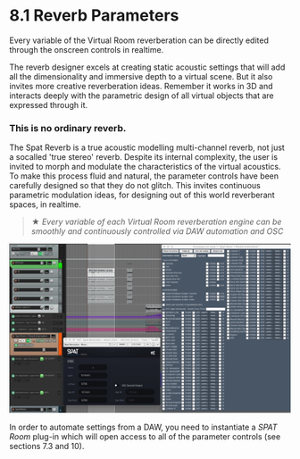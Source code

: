 # 8.1 Reverb Parameters

Every variable of the Virtual Room reverberation can be directly edited through
the onscreen controls in realtime.

The reverb designer excels at creating static acoustic settings that will add all the
dimensionality and immersive depth to a virtual scene. But it also invites more creative reverberation ideas. Remember it works in 3D and interacts deeply with the
parametric design of all virtual objects that are expressed through it.

### **This is no ordinary reverb.**

The Spat Reverb is a true acoustic modelling multi-channel reverb, not just a socalled 'true stereo' reverb. Despite its internal complexity, the user is invited to
morph and modulate the characteristics of the virtual acoustics. To make this
process fluid and natural, the parameter controls have been carefully designed so
that they do not glitch. This invites continuous parametric modulation ideas, for designing out of this world reverberant spaces, in realtime.

> ★ _Every variable of each Virtual Room reverberation engine can be smoothly and
continuously controlled via DAW automation and OSC_


![](../include/SpatRevolution_UserGuide_-144.jpg)

In order to automate settings from a DAW, you need to instantiate a _SPAT Room_
plug-in which will open access to all of the parameter controls (see sections 7.3
and 10).

